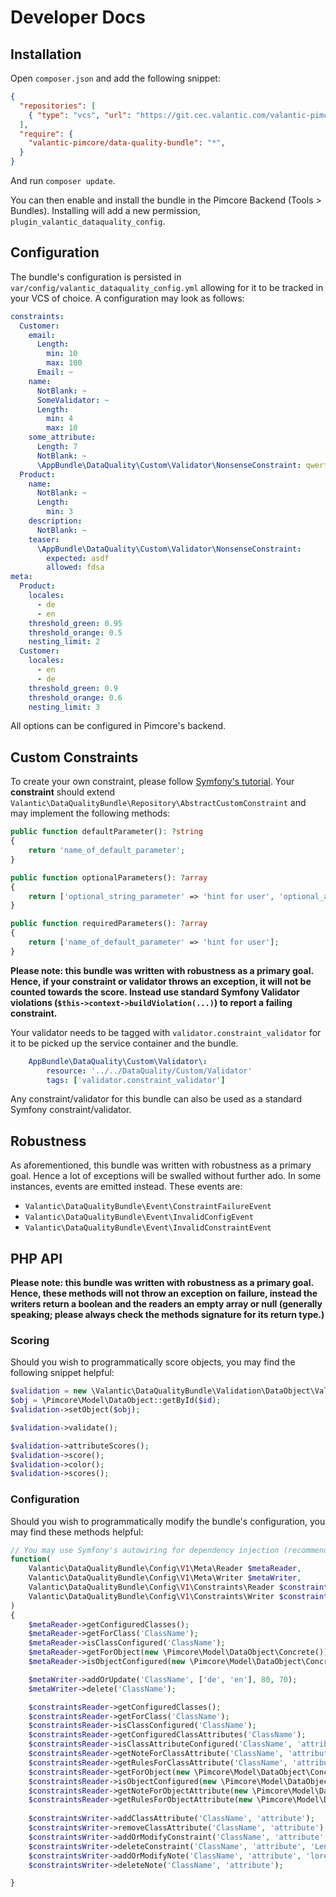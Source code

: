 # Developer Docs

## Installation

Open `composer.json` and add the following snippet:

```json
{
  "repositories": [
    { "type": "vcs", "url": "https://git.cec.valantic.com/valantic-pimcore/data-quality-bundle" }
  ],
  "require": {
    "valantic-pimcore/data-quality-bundle": "*",
  }
}
```

And run `composer update`.

You can then enable and install the bundle in the Pimcore Backend (Tools > Bundles). Installing will add a new permission, `plugin_valantic_dataquality_config`.

## Configuration

The bundle's configuration is persisted in `var/config/valantic_dataquality_config.yml` allowing for it to be tracked in your VCS of choice. A configuration may look as follows:

```yaml
constraints:
  Customer:
    email:
      Length:
        min: 10
        max: 100
      Email: ~
    name:
      NotBlank: ~
      SomeValidator: ~
      Length:
        min: 4
        max: 10
    some_attribute:
      Length: 7
      NotBlank: ~
      \AppBundle\DataQuality\Custom\Validator\NonsenseConstraint: qwertz
  Product:
    name:
      NotBlank: ~
      Length:
        min: 3
    description:
      NotBlank: ~
    teaser:
      \AppBundle\DataQuality\Custom\Validator\NonsenseConstraint:
        expected: asdf
        allowed: fdsa
meta:
  Product:
    locales:
      - de
      - en
    threshold_green: 0.95
    threshold_orange: 0.5
    nesting_limit: 2
  Customer:
    locales:
      - en
      - de
    threshold_green: 0.9
    threshold_orange: 0.6
    nesting_limit: 3
```

All options can be configured in Pimcore's backend.

## Custom Constraints

To create your own constraint, please follow [Symfony's tutorial](https://symfony.com/doc/4.4/validation/custom_constraint.html). Your **constraint** should extend `Valantic\DataQualityBundle\Repository\AbstractCustomConstraint` and may implement the following methods:

```php
public function defaultParameter(): ?string
{
    return 'name_of_default_parameter';
}

public function optionalParameters(): ?array
{
    return ['optional_string_parameter' => 'hint for user', 'optional_array_parameter' => ['hint', 'for', 'user'], 'optional_boolean_parameter' => true, 'optional_numeric_parameter' => 3.14];
}

public function requiredParameters(): ?array
{
    return ['name_of_default_parameter' => 'hint for user'];
}
```

**Please note: this bundle was written with robustness as a primary goal. Hence, if your constraint or validator throws an exception, it will not be counted towards the score. Instead use standard Symfony Validator violations (`$this->context->buildViolation(...)`) to report a failing constraint.**

Your validator needs to be tagged with `validator.constraint_validator` for it to be picked up the service container and the bundle.

```yaml
    AppBundle\DataQuality\Custom\Validator\:
        resource: '../../DataQuality/Custom/Validator'
        tags: ['validator.constraint_validator']
```

Any constraint/validator for this bundle can also be used as a standard Symfony constraint/validator.

## Robustness

As aforementioned, this bundle was written with robustness as a primary goal. Hence a lot of exceptions will be swalled without further ado. In some instances, events are emitted instead. These events are:

- `Valantic\DataQualityBundle\Event\ConstraintFailureEvent`
- `Valantic\DataQualityBundle\Event\InvalidConfigEvent`
- `Valantic\DataQualityBundle\Event\InvalidConstraintEvent`

## PHP API

**Please note: this bundle was written with robustness as a primary goal. Hence, these methods will not throw an exception on failure, instead the writers return a boolean and the readers an empty array or null (generally speaking; please always check the methods signature for its return type.)**


### Scoring

Should you wish to programmatically score objects, you may find the following snippet helpful:

```php
$validation = new \Valantic\DataQualityBundle\Validation\DataObject\Validate(); // use service injection
$obj = \Pimcore\Model\DataObject::getById($id);
$validation->setObject($obj);

$validation->validate();

$validation->attributeScores();
$validation->score();
$validation->color();
$validation->scores();
```

### Configuration

Should you wish to programmatically modify the bundle's configuration, you may find these methods helpful:

```php
// You may use Symfony's autowiring for dependency injection (recommended) to access these services.
function(
    Valantic\DataQualityBundle\Config\V1\Meta\Reader $metaReader,
    Valantic\DataQualityBundle\Config\V1\Meta\Writer $metaWriter,
    Valantic\DataQualityBundle\Config\V1\Constraints\Reader $constraintsReader,
    Valantic\DataQualityBundle\Config\V1\Constraints\Writer $constraintsWriter
)
{
    $metaReader->getConfiguredClasses();
    $metaReader->getForClass('ClassName');
    $metaReader->isClassConfigured('ClassName');
    $metaReader->getForObject(new \Pimcore\Model\DataObject\Concrete());
    $metaReader->isObjectConfigured(new \Pimcore\Model\DataObject\Concrete());

    $metaWriter->addOrUpdate('ClassName', ['de', 'en'], 80, 70);
    $metaWriter->delete('ClassName');

    $constraintsReader->getConfiguredClasses();
    $constraintsReader->getForClass('ClassName');
    $constraintsReader->isClassConfigured('ClassName');
    $constraintsReader->getConfiguredClassAttributes('ClassName');
    $constraintsReader->isClassAttributeConfigured('ClassName', 'attribute');
    $constraintsReader->getNoteForClassAttribute('ClassName', 'attribute');
    $constraintsReader->getRulesForClassAttribute('ClassName', 'attribute');
    $constraintsReader->getForObject(new \Pimcore\Model\DataObject\Concrete());
    $constraintsReader->isObjectConfigured(new \Pimcore\Model\DataObject\Concrete());
    $constraintsReader->getNoteForObjectAttribute(new \Pimcore\Model\DataObject\Concrete(), 'attribute');
    $constraintsReader->getRulesForObjectAttribute(new \Pimcore\Model\DataObject\Concrete(), 'attribute');
   
    $constraintsWriter->addClassAttribute('ClassName', 'attribute');
    $constraintsWriter->removeClassAttribute('ClassName', 'attribute');
    $constraintsWriter->addOrModifyConstraint('ClassName', 'attribute', 'Length', 3);
    $constraintsWriter->deleteConstraint('ClassName', 'attribute', 'Length');
    $constraintsWriter->addOrModifyNote('ClassName', 'attribute', 'lorem ipsum');
    $constraintsWriter->deleteNote('ClassName', 'attribute');

}
```
